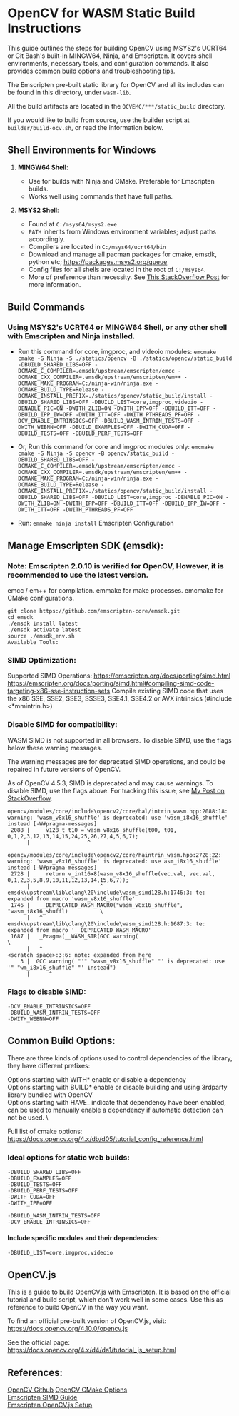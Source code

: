 # OpenCV for WASM Static Build Instructions

This guide outlines the steps for building OpenCV using MSYS2's UCRT64 or Git Bash's built-in MINGW64, Ninja, and Emscripten. It covers shell environments, necessary tools, and configuration commands. It also provides common build options and troubleshooting tips.

The Emscripten pre-built static library for OpenCV and all its includes can be found in this directory, under `wasm-lib`.

All the build artifacts are located in the `OCVEMC/***/static_build` directory.

If you would like to build from source, use the builder script at `builder/build-ocv.sh`, or read the information below.

## Shell Environments for Windows

1. **MINGW64 Shell**:

   - Use for builds with Ninja and CMake. Preferable for Emscripten builds.
   - Works well using commands that have full paths.

2. **MSYS2 Shell**:
   - Found at `C:/msys64/msys2.exe`
   - `PATH` inherits from Windows environment variables; adjust paths accordingly.
   - Compilers are located in `C:/msys64/ucrt64/bin`
   - Download and manage all pacman packages for cmake, emsdk, python etc; https://packages.msys2.org/queue
   - Config files for all shells are located in the root of `C:/msys64`.
   - More of preference than necessity. See [This StackOverflow Post](https://stackoverflow.com/questions/67273235/using-ninja-as-a-generator-with-msys2-mingw-on-windows-10-x64) for more information.

## Build Commands

### Using MSYS2's UCRT64 or MINGW64 Shell, or any other shell with Emscripten and Ninja installed.

- Run this command for core, imgproc, and videoio modules:
  `emcmake cmake -G Ninja -S ./statics/opencv -B ./statics/opencv/static_build -DBUILD_SHARED_LIBS=OFF -DCMAKE_C_COMPILER=.emsdk/upstream/emscripten/emcc -DCMAKE_CXX_COMPILER=.emsdk/upstream/emscripten/em++ -DCMAKE_MAKE_PROGRAM=C:/ninja-win/ninja.exe -DCMAKE_BUILD_TYPE=Release -DCMAKE_INSTALL_PREFIX=./statics/opencv/static_build/install -DBUILD_SHARED_LIBS=OFF -DBUILD_LIST=core,imgproc,videoio -DENABLE_PIC=ON -DWITH_ZLIB=ON -DWITH_IPP=OFF -DBUILD_ITT=OFF -DBUILD_IPP_IW=OFF -DWITH_ITT=OFF -DWITH_PTHREADS_PF=OFF -DCV_ENABLE_INTRINSICS=OFF -DBUILD_WASM_INTRIN_TESTS=OFF -DWITH_WEBNN=OFF -DBUILD_EXAMPLES=OFF -DWITH_CUDA=OFF -DBUILD_TESTS=OFF -DBUILD_PERF_TESTS=OFF`

- Or, Run this command for core and imgproc modules only:
  `emcmake cmake -G Ninja -S opencv -B opencv/static_build -DBUILD_SHARED_LIBS=OFF -DCMAKE_C_COMPILER=.emsdk/upstream/emscripten/emcc -DCMAKE_CXX_COMPILER=.emsdk/upstream/emscripten/em++ -DCMAKE_MAKE_PROGRAM=C:/ninja-win/ninja.exe -DCMAKE_BUILD_TYPE=Release -DCMAKE_INSTALL_PREFIX=./statics/opencv/static_build/install -DBUILD_SHARED_LIBS=OFF -DBUILD_LIST=core,imgproc -DENABLE_PIC=ON -DWITH_ZLIB=ON -DWITH_IPP=OFF -DBUILD_ITT=OFF -DBUILD_IPP_IW=OFF -DWITH_ITT=OFF -DWITH_PTHREADS_PF=OFF`

- Run:
  `emmake ninja install`
  Emscripten Configuration

## Manage Emscripten SDK (emsdk):

### Note: Emscripten 2.0.10 is verified for OpenCV, However, it is recommended to use the latest version.

emcc / em++ for compilation.
emmake for make processes.
emcmake for CMake configurations.

```
git clone https://github.com/emscripten-core/emsdk.git
cd emsdk
./emsdk install latest
./emsdk activate latest
source ./emsdk_env.sh
Available Tools:
```

### SIMD Optimization:

Supported SIMD Operations: https://emscripten.org/docs/porting/simd.html
https://emscripten.org/docs/porting/simd.html#compiling-simd-code-targeting-x86-sse-instruction-sets
Compile existing SIMD code that uses the x86 SSE, SSE2, SSE3, SSSE3, SSE4.1, SSE4.2 or AVX intrinsics (#include <\*mmintrin.h>)

### Disable SIMD for compatibility:

WASM SIMD is not supported in all browsers. To disable SIMD, use the flags below these warning messages.

The warning messages are for deprecated SIMD operations, and could be repaired in future versions of OpenCV.

As of OpenCV 4.5.3, SIMD is deprecated and may cause warnings. To disable SIMD, use the flags above. For tracking this issue, see [My Post on StackOverflow](https://stackoverflow.com/questions/79192944/build-opencvs-core-imgproc-using-emscripten-cmake/).

```
opencv/modules/core/include\opencv2/core/hal/intrin_wasm.hpp:2088:18: warning: 'wasm_v8x16_shuffle' is deprecated: use 'wasm_i8x16_shuffle' instead [-W#pragma-messages]
 2088 |     v128_t t10 = wasm_v8x16_shuffle(t00, t01, 0,1,2,3,12,13,14,15,24,25,26,27,4,5,6,7);
      |                  ^

opencv/modules/core/include\opencv2/core/haintrin_wasm.hpp:2728:22: warning: 'wasm_v8x16_shuffle' is deprecated: use asm_i8x16_shuffle' instead [-W#pragma-messages]
 2728 |     return v_int16x8(wasm_v8x16_shuffle(vec.val, vec.val, 0,1,2,3,5,8,9,10,11,12,13,14,15,6,7));
      |                      ^
emsdk\upstream\lib\clang\20\include\wasm_simd128.h:1746:3: te: expanded from macro 'wasm_v8x16_shuffle'
 1746 |   __DEPRECATED_WASM_MACRO("wasm_v8x16_shuffle", "wasm_i8x16_shuffl)          \
      |   ^
emsdk\upstream\lib\clang\20\include\wasm_simd128.h:1687:3: te: expanded from macro '__DEPRECATED_WASM_MACRO'
 1687 |   _Pragma(__WASM_STR(GCC warning(                                            \
      |   ^
<scratch space>:3:6: note: expanded from here
    3 |  GCC warning( "'" "wasm_v8x16_shuffle" "' is deprecated: use '" "wm_i8x16_shuffle" "' instead")
      |      ^
```

### Flags to disable SIMD:

```
-DCV_ENABLE_INTRINSICS=OFF
-DBUILD_WASM_INTRIN_TESTS=OFF
-DWITH_WEBNN=OFF
```

## Common Build Options:

There are three kinds of options used to control dependencies of the library, they have different prefixes:

Options starting with WITH* enable or disable a dependency \
Options starting with BUILD* enable or disable building and using 3rdparty library bundled with OpenCV \
Options starting with HAVE\_ indicate that dependency have been enabled, can be used to manually enable a dependency if automatic detection can not be used. \

Full list of cmake options: https://docs.opencv.org/4.x/db/d05/tutorial_config_reference.html

### Ideal options for static web builds:

```
-DBUILD_SHARED_LIBS=OFF
-DBUILD_EXAMPLES=OFF
-DBUILD_TESTS=OFF
-DBUILD_PERF_TESTS=OFF
-DWITH_CUDA=OFF
-DWITH_IPP=OFF

-DBUILD_WASM_INTRIN_TESTS=OFF
-DCV_ENABLE_INTRINSICS=OFF
```

#### Include specific modules and their dependencies:

`-DBUILD_LIST=core,imgproc,videoio`

## OpenCV.js

This is a guide to build OpenCV.js with Emscripten. It is based on the official tutorial and build script, which
don't work well in some cases. Use this as reference to build OpenCV in the way you want.

To find an official pre-built version of OpenCV.js, visit: https://docs.opencv.org/4.10.0/opencv.js

See the official page: https://docs.opencv.org/4.x/d4/da1/tutorial_js_setup.html

## References:

[OpenCV Github](https://github.com/opencv/opencv/tree/4.x)
[OpenCV CMake Options](https://docs.opencv.org/4.x/db/d05/tutorial_config_reference.html)\
[Emscripten SIMD Guide](https://emscripten.org/docs/porting/simd.html)\
[Emscripten OpenCV.js Setup](https://docs.opencv.org/4.x/d4/da1/tutorial_js_setup.html)
